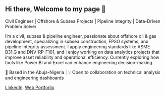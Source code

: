 ## Hi there, Welcome to my page 👋

Civil Engineer | Offshore & Subsea Projects | Pipeline Integrity | Data-Driven Problem Solver

I’m a civil, subsea & pipeline engineer, passionate about offshore oil & gas development, specializing in subsea construction, FPSO systems, and pipeline integrity assessment. I apply engineering standards like ASME B31.G and DNV-RP-F101, and I enjoy working on data analytics projects that improve asset reliability and operational efficiency. Currently exploring how tools like Power BI and Excel can enhance engineering decision-making.

📍 Based in the Abuja-Nigeria | 💡 Open to collaboration on technical analysis and engineering dashboards



<a href="https://www.linkedin.com/in/nuhu-james-akwe-b-eng-msc-r-engr-mnse-68026a293/">LinkedIn</a>.   <a href="https://github.com/AkweNuhu/Web-Portfolio">Web Portforlio</a>
